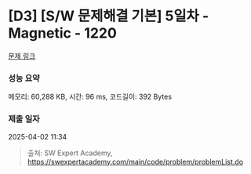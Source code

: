 # [D3] [S/W 문제해결 기본] 5일차 - Magnetic - 1220 

[문제 링크](https://swexpertacademy.com/main/code/problem/problemDetail.do?contestProbId=AV14hwZqABsCFAYD) 

### 성능 요약

메모리: 60,288 KB, 시간: 96 ms, 코드길이: 392 Bytes

### 제출 일자

2025-04-02 11:34



> 출처: SW Expert Academy, https://swexpertacademy.com/main/code/problem/problemList.do